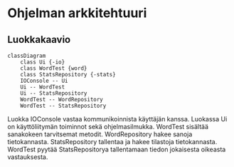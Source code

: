 # Ohjelman arkkitehtuuri

## Luokkakaavio

```mermaid
classDiagram
    class Ui {-io}
    class WordTest {word}
    class StatsRepository {-stats}
    IOConsole -- Ui
    Ui -- WordTest
    Ui -- StatsRepository
    WordTest -- WordRepository
    WordTest -- StatsRepository
```

Luokka IOConsole vastaa kommunikoinnista käyttäjän kanssa. Luokassa Ui on käyttöliitymän toiminnot sekä ohjelmasilmukka. WordTest sisältää sanakokeen tarvitsemat metodit. WordRepository hakee sanoja tietokannasta. StatsRepository tallentaa ja hakee tilastoja tietokannasta. WordTest pyytää StatsRepositorya tallentamaan tiedon jokaisesta oikeasta vastauksesta.
